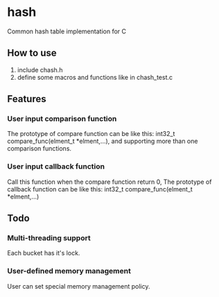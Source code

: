 # hash
Common hash table implementation for C

## How to use

1. include chash.h
2. define some macros and functions like in chash_test.c

## Features

### User input comparison function
The prototype of compare function can be like this: int32_t compare_func(elment_t *elment,...), and supporting more than one comparison functions.

### User input callback function
Call this function when the compare function return 0, The prototype of callback function can be like this: int32_t compare_func(elment_t *elment,...)

## Todo
### Multi-threading support
Each bucket has it's lock.

### User-defined memory management
User can set special memory management policy.